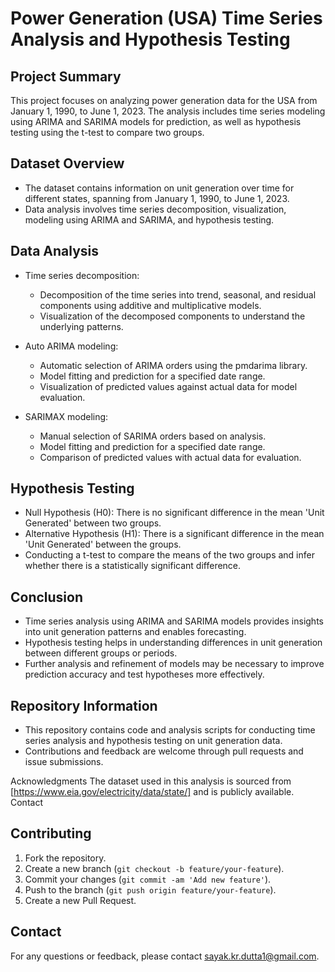 # Power Generation (USA) Time Series Analysis and Hypothesis Testing

## Project Summary
This project focuses on analyzing power generation data for the USA from January 1, 1990, to June 1, 2023. The analysis includes time series modeling using ARIMA and SARIMA models for prediction, as well as hypothesis testing using the t-test to compare two groups.

## Dataset Overview
- The dataset contains information on unit generation over time for different states, spanning from January 1, 1990, to June 1, 2023.
- Data analysis involves time series decomposition, visualization, modeling using ARIMA and SARIMA, and hypothesis testing.

## Data Analysis
- Time series decomposition:
  - Decomposition of the time series into trend, seasonal, and residual components using additive and multiplicative models.
  - Visualization of the decomposed components to understand the underlying patterns.

- Auto ARIMA modeling:
  - Automatic selection of ARIMA orders using the pmdarima library.
  - Model fitting and prediction for a specified date range.
  - Visualization of predicted values against actual data for model evaluation.

- SARIMAX modeling:
  - Manual selection of SARIMA orders based on analysis.
  - Model fitting and prediction for a specified date range.
  - Comparison of predicted values with actual data for evaluation.

## Hypothesis Testing
- Null Hypothesis (H0): There is no significant difference in the mean 'Unit Generated' between two groups.
- Alternative Hypothesis (H1): There is a significant difference in the mean 'Unit Generated' between the groups.
- Conducting a t-test to compare the means of the two groups and infer whether there is a statistically significant difference.

## Conclusion
- Time series analysis using ARIMA and SARIMA models provides insights into unit generation patterns and enables forecasting.
- Hypothesis testing helps in understanding differences in unit generation between different groups or periods.
- Further analysis and refinement of models may be necessary to improve prediction accuracy and test hypotheses more effectively.

## Repository Information
- This repository contains code and analysis scripts for conducting time series analysis and hypothesis testing on unit generation data.
- Contributions and feedback are welcome through pull requests and issue submissions.

Acknowledgments
The dataset used in this analysis is sourced from [https://www.eia.gov/electricity/data/state/] and is publicly available.
Contact

## Contributing
1. Fork the repository.
2. Create a new branch (`git checkout -b feature/your-feature`).
3. Commit your changes (`git commit -am 'Add new feature'`).
4. Push to the branch (`git push origin feature/your-feature`).
5. Create a new Pull Request.

## Contact
For any questions or feedback, please contact [sayak.kr.dutta1@gmail.com](mailto:sayak.kr.dutta1@gmail.com).
